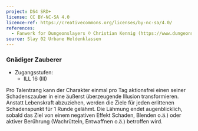 ```yaml
---
project: DS4 SRD+
license: CC BY-NC-SA 4.0
licence-ref: https://creativecommons.org/licenses/by-nc-sa/4.0/
references: 
  - Fanwerk for Dungeonslayers © Christian Kennig (https://www.dungeonslayers.net/)
source: Slay 02 Urbane Heldenklassen
---
```


### Gnädiger Zauberer

- Zugangsstufen:
  - ILL 16 (III)

Pro Talentrang kann der Charakter einmal pro Tag aktionsfrei einen seiner Schadenszauber in eine äußerst überzeugende Illusion transformieren. Anstatt Lebenskraft abzuziehen, werden die Ziele für jeden erlittenen Schadenspunkt für 1 Runde gelähmt. Die Lähmung endet augenblicklich, sobald das Ziel von einem negativen Effekt Schaden, Blenden o.ä.) oder aktiver Berührung (Wachrütteln, Entwaffnen o.ä.) betroffen wird.

